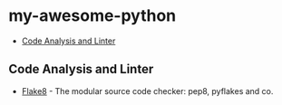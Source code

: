 # my-awesome-python

- [Code Analysis and Linter](#code-analysis-and-linter)

## Code Analysis and Linter

- [Flake8](https://pypi.org/project/pep8/) - The modular source code checker: pep8, pyflakes and co.
